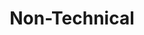 ---
layout: project
title: "Non-Technical"
description: "My desperate journey to become an artist"
header-img: "img/home-bg.jpg"
category: Non-Technical
---